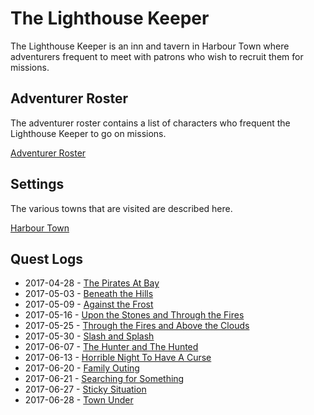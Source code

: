 # The Lighthouse Keeper

The Lighthouse Keeper is an inn and tavern in Harbour Town where adventurers frequent to meet with patrons who wish to
recruit them for missions.

## Adventurer Roster

The adventurer roster contains a list of characters who frequent the Lighthouse Keeper to go on missions.

[Adventurer Roster](Adventurer%20Roster.md)

## Settings

The various towns that are visited are described here.

[Harbour Town](2017-04-28%20Setting%20-%20Harbour%20Town.md)

## Quest Logs

- 2017-04-28 - [The Pirates At Bay](2017-04-28%20Log%20-%20The%20Pirates%20At%20Bay.md)
- 2017-05-03 - [Beneath the Hills](2017-05-03%20Log%20-%20Beneath%20the%20Hills.md)
- 2017-05-09 - [Against the Frost](2017-05-09%20Log%20-%20Against%20the%20Frost.md)
- 2017-05-16 - [Upon the Stones and Through the Fires](2017-05-16%20Log%20-%20Upon%20the%20Stones%20and%20Through%20the%20Fires.md)
- 2017-05-25 - [Through the Fires and Above the Clouds](2017-05-25%20Log%20-%20Through%20the%20Fires%20and%20Above%20the%20Clouds.md)
- 2017-05-30 - [Slash and Splash](2017-05-30%20Log%20-%20Slash%20and%20Splash.md)
- 2017-06-07 - [The Hunter and The Hunted](2017-06-07%20Log%20-%20The%20Hunter%20and%20The%20Hunted.md)
- 2017-06-13 - [Horrible Night To Have A Curse](2017-06-13%20Log%20-%20Horrible%20Night%20To%20Have%20A%20Curse.md)
- 2017-06-20 - [Family Outing](2017-06-20%20Log%20-%20Family%20Outing.md)
- 2017-06-21 - [Searching for Something](2017-06-21%20Log%20-%20Searching%20for%20Something.md)
- 2017-06-27 - [Sticky Situation](2017-06-27%20Log%20-%20Sticky%20Situation.md)
- 2017-06-28 - [Town Under](2017-06-28%20Log%20-%20Town%20Under.md)
